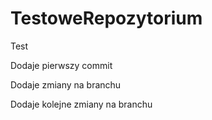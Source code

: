 # TestoweRepozytorium
Test


Dodaje pierwszy commit

Dodaje zmiany na branchu 

Dodaje kolejne zmiany na branchu 